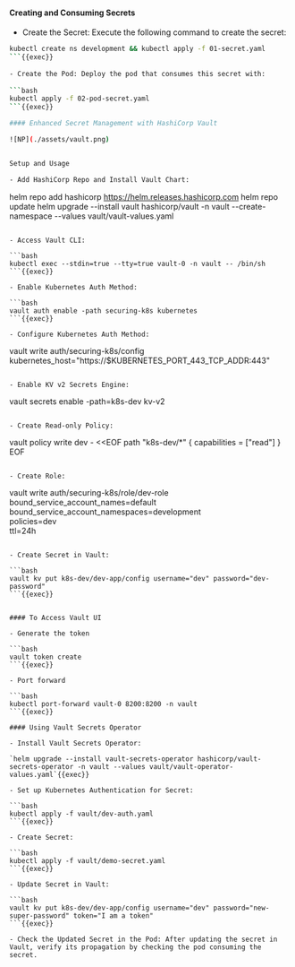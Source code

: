 #### Creating and Consuming Secrets

- Create the Secret: Execute the following command to create the secret:

```bash
kubectl create ns development && kubectl apply -f 01-secret.yaml
```{{exec}}
    
- Create the Pod: Deploy the pod that consumes this secret with:
    
```bash
kubectl apply -f 02-pod-secret.yaml
```{{exec}}

#### Enhanced Secret Management with HashiCorp Vault

![NP](./assets/vault.png)


Setup and Usage

- Add HashiCorp Repo and Install Vault Chart:

```
helm repo add hashicorp https://helm.releases.hashicorp.com
helm repo update
helm upgrade --install vault hashicorp/vault -n vault --create-namespace --values vault/vault-values.yaml
```{{exec}}
    
- Access Vault CLI:

```bash
kubectl exec --stdin=true --tty=true vault-0 -n vault -- /bin/sh
```{{exec}}

- Enable Kubernetes Auth Method:

```bash
vault auth enable -path securing-k8s kubernetes
```{{exec}}
    
- Configure Kubernetes Auth Method:

```
vault write auth/securing-k8s/config \
    kubernetes_host="https://$KUBERNETES_PORT_443_TCP_ADDR:443"
```{{exec}}
    
- Enable KV v2 Secrets Engine:

```
vault secrets enable -path=k8s-dev kv-v2
```{{exec}}
    
- Create Read-only Policy:

```
vault policy write dev - <<EOF
path "k8s-dev/*" {
capabilities = ["read"]
}
EOF
```{{exec}}
    
- Create Role:

```
vault write auth/securing-k8s/role/dev-role \
    bound_service_account_names=default \
    bound_service_account_namespaces=development \
    policies=dev \
    ttl=24h
```{{exec}}
    
- Create Secret in Vault:

```bash
vault kv put k8s-dev/dev-app/config username="dev" password="dev-password"
```{{exec}}


#### To Access Vault UI

- Generate the token

```bash
vault token create
```{{exec}}

- Port forward

```bash
kubectl port-forward vault-0 8200:8200 -n vault
```{{exec}}

#### Using Vault Secrets Operator

- Install Vault Secrets Operator:

`helm upgrade --install vault-secrets-operator hashicorp/vault-secrets-operator -n vault --values vault/vault-operator-values.yaml`{{exec}}
    
- Set up Kubernetes Authentication for Secret:

```bash
kubectl apply -f vault/dev-auth.yaml
```{{exec}}

- Create Secret:
    
```bash
kubectl apply -f vault/demo-secret.yaml
```{{exec}}

- Update Secret in Vault:

```bash
vault kv put k8s-dev/dev-app/config username="dev" password="new-super-password" token="I am a token"
```{{exec}}

- Check the Updated Secret in the Pod: After updating the secret in Vault, verify its propagation by checking the pod consuming the secret.

